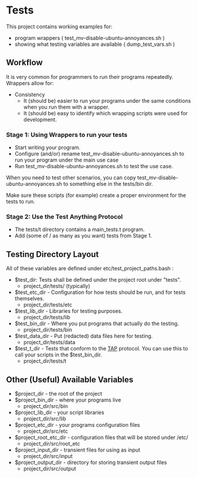 # Tests

This project contains working examples for:

* program wrappers ( test_mv-disable-ubuntu-annoyances.sh )
* showing what testing variables are available ( dump_test_vars.sh )

## Workflow

It is very common for programmers to run their programs repeatedly.
Wrappers allow for:

* Consistency 
	* It (should be) easier to run your programs under the same conditions
when you run them with a wrapper.
	* It (should be) easy to identify which wrapping scripts were
used for development.

### Stage 1: Using Wrappers to run your tests

* Start writing your program.
* Configure (and/or) rename test_mv-disable-ubuntu-annoyances.sh to run your program
under the main use case
* Run test_mv-disable-ubuntu-annoyances.sh to test the use case.

When you need to test other scenarios, you can copy test_mv-disable-ubuntu-annoyances.sh
to something else in the tests/bin dir.

Make sure these scripts (for example) create a proper environment for
the tests to run.

### Stage 2: Use the Test Anything Protocol

* The tests/t directory contains a main_tests.t program.
* Add (some of / as many as you want) tests from Stage 1.


## Testing Directory Layout

All of these variables are defined under etc/test_project_paths.bash :

* $test_dir: Tests shall be defined under the project root under "tests".
	* project_dir/tests/ (typically)
* $test_etc_dir - Configuration for how tests should be run, and for tests
themselves.
	* project_dir/tests/etc
* $test_lib_dir - Libraries for testing purposes.
	* project_dir/tests/lib
* $test_bin_dir - Where you put programs that actually do the testing.
	* project_dir/tests/bin
* $test_data_dir - Put (redacted) data files here for testing.
	* project_dir/tests/data
* $test_t_dir - Tests that conform to the [TAP](https://testanything.org) protocol.
You can use this to call your scripts in the $test_bin_dir.
	* project_dir/tests/t

## Other (Useful) Available Variables

* $project_dir - the root of the project
* $project_bin_dir - where your programs live
	* project_dir/src/bin
* $project_lib_dir - your script libraries
	* project_dir/src/lib
* $project_etc_dir - your programs configuration files
	* project_dir/src/etc
* $project_root_etc_dir - configuration files that will be stored under /etc/
	* project_dir/src/root_etc
* $project_input_dir - transient files for using as input
	* project_dir/src/input
* $project_output_dir - directory for storing transient output files
	* project_dir/src/output


